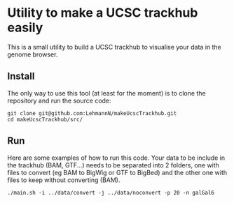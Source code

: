 # Utility to make a UCSC trackhub easily
This is a small utility to build a UCSC trackhub to visualise your data in the genome browser.

## Install
The only way to use this tool (at least for the moment) is to clone the repository and run the source code:
```{bash}
git clone git@github.com:LehmannN/makeUcscTrackhub.git
cd makeUcscTrackhub/src/
```

## Run
Here are some examples of how to run this code. Your data to be include in the trackhub (BAM, GTF...) needs to be separated into 2 folders, one with files to convert (eg BAM to BigWig or GTF to BigBed) and the other one with files to keep without converting (BAM).

```{bash}
./main.sh -i ../data/convert -j ../data/noconvert -p 20 -n galGal6
```
